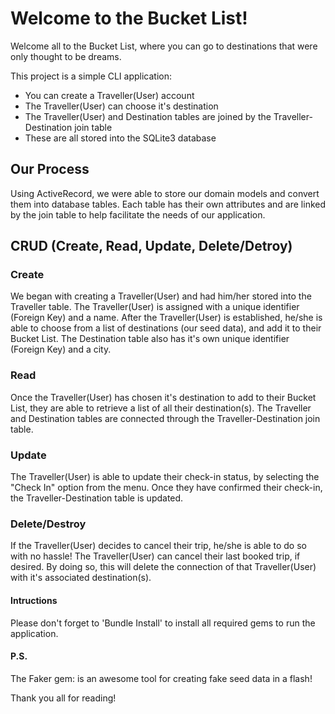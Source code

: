 # Welcome to the Bucket List!

Welcome all to the Bucket List, where you can go to destinations that were only thought to be dreams.

This project is a simple CLI application:

- You can create a Traveller(User) account
- The Traveller(User) can choose it's destination
- The Traveller(User) and Destination tables are joined by the Traveller-Destination join table
- These are all stored into the SQLite3 database


## Our Process

Using ActiveRecord, we were able to store our domain models and convert them into database tables.
Each table has their own attributes and are linked by the join table to help facilitate the needs of our application.


## CRUD (Create, Read, Update, Delete/Detroy)

### Create

We began with creating a Traveller(User) and had him/her stored into the Traveller table. The Traveller(User) is assigned with a unique identifier (Foreign Key) and a name. After the Traveller(User) is established, he/she is able to choose from a list of destinations (our seed data), and add it to their Bucket List. The Destination table also has it's own unique identifier (Foreign Key) and a city.

### Read

Once the Traveller(User) has chosen it's destination to add to their Bucket List, they are able to retrieve a list of all their destination(s).
The Traveller and Destination tables are connected through the Traveller-Destination join table.

### Update

The Traveller(User) is able to update their check-in status, by selecting the "Check In" option from the menu. Once they have confirmed their check-in, the Traveller-Destination table is updated.

### Delete/Destroy

If the Traveller(User) decides to cancel their trip, he/she is able to do so with no hassle!
The Traveller(User) can cancel their last booked trip, if desired. By doing so, this will delete the connection of that Traveller(User) with it's associated destination(s).


#### Intructions

Please don't forget to 'Bundle Install' to install all required gems to run the application.


#### P.S.

The Faker gem: is an awesome tool for creating fake seed data in a flash!

Thank you all for reading!
